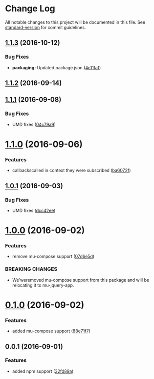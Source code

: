 # Change Log

All notable changes to this project will be documented in this file. See [standard-version](https://github.com/conventional-changelog/standard-version) for commit guidelines.

<a name="1.1.3"></a>
## [1.1.3](https://github.com/mu-lib/mu-jquery-hub/compare/v1.1.2...v1.1.3) (2016-10-12)


### Bug Fixes

* **packaging:** Updated package.json ([4c11faf](https://github.com/mu-lib/mu-jquery-hub/commit/4c11faf))



<a name="1.1.2"></a>
## [1.1.2](https://github.com/mu-lib/mu-jquery-hub/compare/v1.1.1...v1.1.2) (2016-09-14)



<a name="1.1.1"></a>
## [1.1.1](https://github.com/mu-lib/mu-jquery-hub/compare/v1.1.0...v1.1.1) (2016-09-08)


### Bug Fixes

* UMD fixes ([04c79a9](https://github.com/mu-lib/mu-jquery-hub/commit/04c79a9))



<a name="1.1.0"></a>
# [1.1.0](https://github.com/mu-lib/mu-jquery-hub/compare/v1.0.1...v1.1.0) (2016-09-06)


### Features

* callbackscalled in context they were subscribed ([ba6072f](https://github.com/mu-lib/mu-jquery-hub/commit/ba6072f))



<a name="1.0.1"></a>
## [1.0.1](https://github.com/mu-lib/mu-jquery-hub/compare/v1.0.0...v1.0.1) (2016-09-03)


### Bug Fixes

* UMD fixes ([dcc42ee](https://github.com/mu-lib/mu-jquery-hub/commit/dcc42ee))



<a name="1.0.0"></a>
# [1.0.0](https://github.com/mu-lib/mu-jquery-hub/compare/v0.1.0...v1.0.0) (2016-09-02)


### Features

* remove mu-compose support ([07d6e5d](https://github.com/mu-lib/mu-jquery-hub/commit/07d6e5d))


### BREAKING CHANGES

* We'weremoved mu-compose support from this package and
will be relocating it to mu-jquery-app.



<a name="0.1.0"></a>
# [0.1.0](https://github.com/mu-lib/mu-jquery-hub/compare/v0.0.1...v0.1.0) (2016-09-02)


### Features

* added mu-compose support ([88e71f7](https://github.com/mu-lib/mu-jquery-hub/commit/88e71f7))



<a name="0.0.1"></a>
## 0.0.1 (2016-09-01)


### Features

* added npm support ([32fd89a](https://github.com/mu-lib/mu-jquery-hub/commit/32fd89a))
